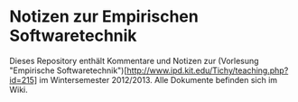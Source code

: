 Notizen zur Empirischen Softwaretechnik
===========

Dieses Repository enthält Kommentare und Notizen zur (Vorlesung "Empirische Softwaretechnik")[http://www.ipd.kit.edu/Tichy/teaching.php?id=215] im Wintersemester 2012/2013. Alle Dokumente befinden sich im Wiki.